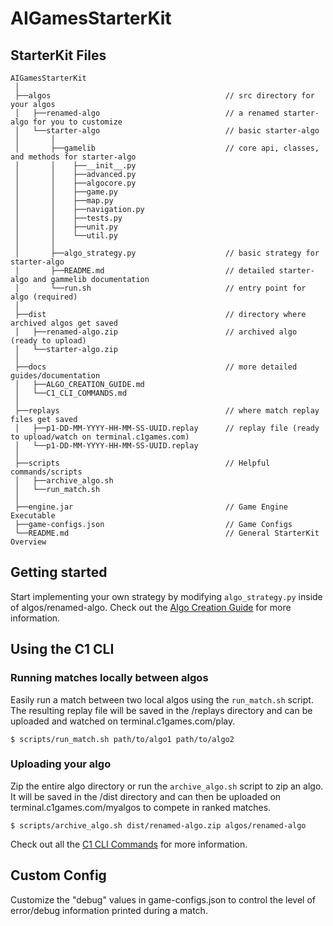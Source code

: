# AIGamesStarterKit

## StarterKit Files

```
AIGamesStarterKit
 │
 ├──algos                                       // src directory for your algos
 │   ├──renamed-algo                            // a renamed starter-algo for you to customize
 │   └──starter-algo                            // basic starter-algo
 │       │          
 │       ├──gamelib                             // core api, classes, and methods for starter-algo
 │       │    ├──__init__.py
 │       │    ├──advanced.py
 │       │    ├──algocore.py
 │       │    ├──game.py
 │       │    ├──map.py
 │       │    ├──navigation.py                 
 │       │    ├──tests.py
 │       │    ├──unit.py
 │       │    └──util.py
 │       │ 
 │       ├──algo_strategy.py                    // basic strategy for starter-algo 
 │       ├──README.md                           // detailed starter-algo and gammelib documentation
 │       └──run.sh                              // entry point for algo (required)
 │ 
 ├──dist                                        // directory where archived algos get saved 
 │   ├──renamed-algo.zip                        // archived algo (ready to upload)
 │   └──starter-algo.zip                        
 │ 
 ├──docs                                        // more detailed guides/documentation
 │   ├──ALGO_CREATION_GUIDE.md
 │   └──C1_CLI_COMMANDS.md
 │ 
 ├──replays                                     // where match replay files get saved
 │   ├──p1-DD-MM-YYYY-HH-MM-SS-UUID.replay      // replay file (ready to upload/watch on terminal.c1games.com)
 │   └──p1-DD-MM-YYYY-HH-MM-SS-UUID.replay      
 │ 
 ├──scripts                                     // Helpful commands/scripts
 │   ├──archive_algo.sh
 │   └──run_match.sh
 │ 
 ├──engine.jar                                  // Game Engine Executable
 ├──game-configs.json                           // Game Configs
 └──README.md                                   // General StarterKit Overview
```

## Getting started

Start implementing your own strategy by modifying `algo_strategy.py` inside of algos/renamed-algo. 
Check out the [Algo Creation Guide](https://github.com/correlation-one/AIGamesStarterKit/blob/dev/docs/ALGO_CREATION_GUIDE.md) for more information.


## Using the C1 CLI

### Running matches locally between algos

Easily run a match between two local algos using the `run_match.sh` script. The resulting replay file
will be saved in the /replays directory and can be uploaded and watched on terminal.c1games.com/play.

`$ scripts/run_match.sh path/to/algo1 path/to/algo2`

### Uploading your algo

Zip the entire algo directory or run the `archive_algo.sh` script to zip an algo. It will be saved in 
the /dist directory and can then be uploaded on terminal.c1games.com/myalgos to compete in ranked matches.

`$ scripts/archive_algo.sh dist/renamed-algo.zip algos/renamed-algo`

Check out all the [C1 CLI Commands](https://github.com/correlation-one/AIGamesStarterKit/blob/dev/docs/C1_CLI_COMMANDS.md) for more information.


## Custom Config

Customize the "debug" values in game-configs.json to control 
the level of error/debug information printed during a match.


